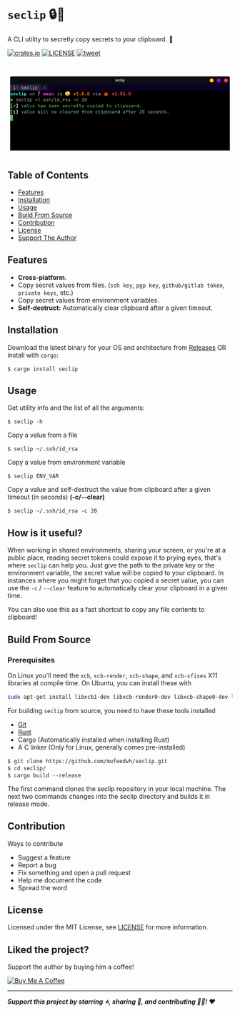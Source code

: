 # `seclip` :lock::memo:

A CLI utility to secretly copy secrets to your clipboard. :crab:

[![crates.io](https://img.shields.io/crates/v/seclip.svg)](https://crates.io/crates/seclip)
[![LICENSE](https://img.shields.io/github/license/mufeedvh/seclip.svg)](https://github.com/mufeedvh/seclip/blob/master/LICENSE)
[![tweet](https://img.shields.io/twitter/url/https/github.com/mufeedvh/seclip.svg?style=social)](https://twitter.com/intent/tweet?text=seclip%20-%20A%20CLI%20utility%20to%20secretly%20copy%20secrets%20to%20clipboard:&url=https%3A%2F%2Fgithub.com%2Fmufeedvh%2Fseclip)

<h1 align="center">
  <a href="https://github.com/mufeedvh/seclip"><img src="screenshots/seclip-screenshot.png" alt="seclip"></a>
</h1>

## Table of Contents

* [Features](#features)
* [Installation](#installation)
* [Usage](#usage)
* [Build From Source](#build-from-source)
* [Contribution](#contribution)
* [License](#license)
* [Support The Author](#liked-the-project)

## Features

- **Cross-platform**.
- Copy secret values from files. (`ssh key`, `pgp key`, `github/gitlab token`, `private keys`, etc.)
- Copy secret values from environment variables.
- **Self-destruct:** Automatically clear clipboard after a given timeout.

## Installation

Download the latest binary for your OS and architecture from [Releases](https://github.com/mufeedvh/seclip/releases) OR install with `cargo`:

    $ cargo install seclip

## Usage

Get utility info and the list of all the arguments:

    $ seclip -h

Copy a value from a file

    $ seclip ~/.ssh/id_rsa

Copy a value from environment variable

    $ seclip ENV_VAR

Copy a value and self-destruct the value from clipboard after a given timeout (in seconds) **(-c/--clear)**

    $ seclip ~/.ssh/id_rsa -c 20

## How is it useful?

When working in shared environments, sharing your screen, or you're at a public place, reading secret tokens could expose it to prying eyes, that's where `seclip` can help you. Just give the path to the private key or the environment variable, the secret value will be copied to your clipboard. In instances where you might forget that you copied a secret value, you can use the `-c` / `--clear` feature to automatically clear your clipboard in a given time.

You can also use this as a fast shortcut to copy any file contents to clipboard!

## Build From Source

### Prerequisites

On Linux you'll need the `xcb`, `xcb-render`, `xcb-shape`, and `xcb-xfixes` X11 libraries at compile time. On Ubuntu, you can install these with

```bash
sudo apt-get install libxcb1-dev libxcb-render0-dev libxcb-shape0-dev libxcb-xfixes0-dev
```

For building `seclip` from source, you need to have these tools installed

* [Git](https://git-scm.org/downloads)
* [Rust](https://rust-lang.org/tools/install)
* Cargo (Automatically installed when installing Rust)
* A C linker (Only for Linux, generally comes pre-installed)

```
$ git clone https://github.com/mufeedvh/seclip.git
$ cd seclip/
$ cargo build --release
```

The first command clones the seclip repository in your local machine. The next two commands changes into the seclip directory and builds it in release mode.

## Contribution

Ways to contribute
- Suggest a feature
- Report a bug
- Fix something and open a pull request
- Help me document the code
- Spread the word

## License

Licensed under the MIT License, see <a href="https://github.com/mufeedvh/seclip/blob/master/LICENSE">LICENSE</a> for more information.

## Liked the project?

Support the author by buying him a coffee!

<a href="https://www.buymeacoffee.com/mufeedvh" target="_blank"><img src="https://cdn.buymeacoffee.com/buttons/default-orange.png" alt="Buy Me A Coffee" height="51px" width="217px"></a>

----

***Support this project by starring ⭐, sharing 📲, and contributing 👩‍💻! :heart:***